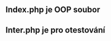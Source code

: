 Index.php je OOP soubor
------------------------
Inter.php je pro otestování
----------------------------
